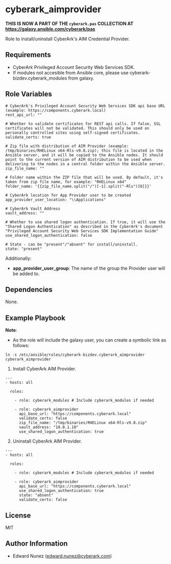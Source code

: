 cyberark_aimprovider
====================

**THIS IS NOW A PART OF THE `cyberark.pas` COLLECTION AT https://galaxy.ansible.com/cyberark/pas**

Role to install/uninstall CyberArk's AIM Credential Provider.

Requirements
------------

- CyberArk Privileged Account Security Web Services SDK.
- If modules not accesible from Ansible core, please use cyberark-bizdev.cyberark_modules from galaxy.

Role Variables
--------------
```
# CyberArk's Privileged Account Security Web Services SDK api base URL (example: https://components.cyberark.local)
rest_api_url: ""

# Whether to validate certificates for REST api calls. If false, SSL certificates will not be validated. This should only be used on personally controlled sites using self-signed certificates.
validate_certs: true

# Zip file with distribution of AIM Provider (example: /tmp/binaries/RHELinux x64-Rls-v9.8.zip); this file is located in the Ansible server, and it will be copied to the Ansible nodes. It should point to the current version of AIM distribution to be used when delivering to the nodes in a central folder within the Ansible server.
zip_file_name: ""

# Folder name within the ZIP file that will be used. By default, it's taken from zip file name, for example: "RHELinux x64"
folder_name: '{{zip_file_name.split("/")[-1].split("-Rls")[0]}}'

# CyberArk location for App Provider user to be created
app_provider_user_location: "\\Applications"

# CyberArk Vault Address
vault_address: ""

# Whether to use shared logon authentication. If true, it will use the "Shared Logon Authentication" as described in the CyberArk's document "Privileged Account Security Web Services SDK Implementation Guide"
use_shared_logon_authentication: false

# State - can be "present"/"absent" for install/uninstall.
state: "present"
```


Additionally:
- **app_provider_user_group**: The name of the group the Provider user will be added to.

Dependencies
------------

None.


Example Playbook
----------------

**Note**:
- As the role will include the galaxy user, you can create a symbolic link as follows:
```
ln -s /etc/ansible/roles/cyberark-bizdev.cyberark_aimprovider cyberark_aimprovider
```

1) Install CyberArk AIM Provider.

```
---
- hosts: all

  roles:

    - role: cyberark_modules # Include cyberark_modules if needed

    - role: cyberark_aimprovider
      api_base_url: "https://components.cyberark.local"
      validate_certs: false
      zip_file_name: "/tmp/binaries/RHELinux x64-Rls-v9.8.zip"
      vault_address: "10.0.1.10"
      use_shared_logon_authentication: true
```

2) Uninstall CyberArk AIM Provider.
```
---
- hosts: all

  roles:

    - role: cyberark_modules # Include cyberark_modules if needed

    - role: cyberark_aimprovider
      api_base_url: "https://components.cyberark.local"
      use_shared_logon_authentication: true
      state: "absent"
      validate_certs: false
```

License
-------

MIT

Author Information
------------------

- Edward Nunez (edward.nunez@cyberark.com)
